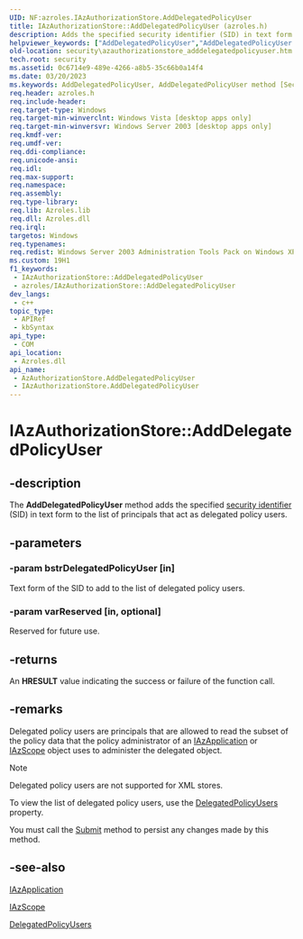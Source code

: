 ```yaml
---
UID: NF:azroles.IAzAuthorizationStore.AddDelegatedPolicyUser
title: IAzAuthorizationStore::AddDelegatedPolicyUser (azroles.h)
description: Adds the specified security identifier (SID) in text form to the list of principals that act as delegated policy users. (IAzAuthorizationStore.AddDelegatedPolicyUser)
helpviewer_keywords: ["AddDelegatedPolicyUser","AddDelegatedPolicyUser method [Security]","AddDelegatedPolicyUser method [Security]","AzAuthorizationStore object","AddDelegatedPolicyUser method [Security]","IAzAuthorizationStore interface","AzAuthorizationStore object [Security]","AddDelegatedPolicyUser method","IAzAuthorizationStore interface [Security]","AddDelegatedPolicyUser method","IAzAuthorizationStore.AddDelegatedPolicyUser","IAzAuthorizationStore::AddDelegatedPolicyUser","azroles/IAzAuthorizationStore::AddDelegatedPolicyUser","security.azauthorizationstore_adddelegatedpolicyuser"]
old-location: security\azauthorizationstore_adddelegatedpolicyuser.htm
tech.root: security
ms.assetid: 0c6714e9-489e-4266-a8b5-35c66b0a14f4
ms.date: 03/20/2023
ms.keywords: AddDelegatedPolicyUser, AddDelegatedPolicyUser method [Security], AddDelegatedPolicyUser method [Security],AzAuthorizationStore object, AddDelegatedPolicyUser method [Security],IAzAuthorizationStore interface, AzAuthorizationStore object [Security],AddDelegatedPolicyUser method, IAzAuthorizationStore interface [Security],AddDelegatedPolicyUser method, IAzAuthorizationStore.AddDelegatedPolicyUser, IAzAuthorizationStore::AddDelegatedPolicyUser, azroles/IAzAuthorizationStore::AddDelegatedPolicyUser, security.azauthorizationstore_adddelegatedpolicyuser
req.header: azroles.h
req.include-header: 
req.target-type: Windows
req.target-min-winverclnt: Windows Vista [desktop apps only]
req.target-min-winversvr: Windows Server 2003 [desktop apps only]
req.kmdf-ver: 
req.umdf-ver: 
req.ddi-compliance: 
req.unicode-ansi: 
req.idl: 
req.max-support: 
req.namespace: 
req.assembly: 
req.type-library: 
req.lib: Azroles.lib
req.dll: Azroles.dll
req.irql: 
targetos: Windows
req.typenames: 
req.redist: Windows Server 2003 Administration Tools Pack on Windows XP
ms.custom: 19H1
f1_keywords:
 - IAzAuthorizationStore::AddDelegatedPolicyUser
 - azroles/IAzAuthorizationStore::AddDelegatedPolicyUser
dev_langs:
 - c++
topic_type:
 - APIRef
 - kbSyntax
api_type:
 - COM
api_location:
 - Azroles.dll
api_name:
 - AzAuthorizationStore.AddDelegatedPolicyUser
 - IAzAuthorizationStore.AddDelegatedPolicyUser
---
```


# IAzAuthorizationStore::AddDelegatedPolicyUser

## -description

The **AddDelegatedPolicyUser** method adds the specified [security identifier](/windows/win32/SecGloss/s-gly) (SID) in text form to the list of principals that act as delegated policy users.

## -parameters

### -param bstrDelegatedPolicyUser [in]

Text form of the SID to add to the list of delegated policy users.

### -param varReserved [in, optional]

Reserved for future use.

## -returns

An **HRESULT** value indicating the success or failure of the function call.

## -remarks

Delegated policy users are principals that are allowed to read the subset of the policy data that the policy administrator of an [IAzApplication](nn-azroles-iazapplication.md) or [IAzScope](nn-azroles-iazscope.md) object uses to administer the delegated object.

>[!NOTE]
>Delegated policy users are not supported for XML stores.

To view the list of delegated policy users, use the [DelegatedPolicyUsers](nf-azroles-iazauthorizationstore-get_delegatedpolicyusers.md) property.

You must call the [Submit](nf-azroles-iazauthorizationstore-submit.md) method to persist any changes made by this method.

## -see-also

[IAzApplication](nn-azroles-iazapplication.md)

[IAzScope](nn-azroles-iazscope.md)

[DelegatedPolicyUsers](nf-azroles-iazauthorizationstore-get_delegatedpolicyusers.md)

